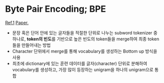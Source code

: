 # Byte Pair Encoding; BPE
[Ref.1](https://wikidocs.net/22592)
[Paper.](https://arxiv.org/pdf/1508.07909.pdf)

- 문장 혹은 단어 안에 있는 글자들을 적절한 단위로 나누는 subword tokenizer 중 하나로, **token의 빈도**를 기반으로 높은 빈도의 token들을 merge하여 최종 token들을 만들어내는 방법
- Character 단위에서 merge를 통해 vocabulary를 생성하는 Bottom up 방식을 사용
- 최초에 dictionary에 있는 훈련 데이터를 글자(character) 단위로 분해하여 vocabulary를 생성하고, 가장 많이 등장하는 unigram을 하나의 unigram으로 통합